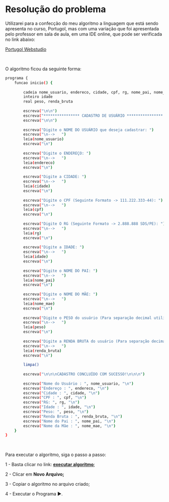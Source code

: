 # Resolução do problema

Utilizarei para a confecção do meu algoritmo a linguagem que está sendo apresenta no curso, Portugol, mas com uma variação que foi apresentada pelo professor em sala de aula, em uma IDE online, que pode ser verificada no link abaixo:

[Portugol Webstudio](https://portugol-webstudio.dgadelha.xyz/ide)

<br>

O algoritmo ficou da seguinte forma:

```bash
programa {
	funcao inicio() {
		
		cadeia nome_usuario, endereco, cidade, cpf, rg, nome_pai, nome_mae
		inteiro idade
		real peso, renda_bruta
		
		escreva("\n\n")
		escreva("**************** CADASTRO DE USUÁRIO **************** ")
		escreva("\n\n")
		
		escreva("Digite o NOME DO USUÁRIO que deseja cadastrar: ")
		escreva("\n-->   ")
		leia(nome_usuario)
		escreva("\n")
		
		escreva("Digite o ENDEREÇO: ")
		escreva("\n-->   ")
		leia(endereco)
		escreva("\n")
		
		escreva("Digite a CIDADE: ")
		escreva("\n-->   ")
		leia(cidade)
		escreva("\n")
		
		escreva("Digite o CPF (Seguinte Formato -> 111.222.333-44): ")
		escreva("\n-->   ")
		leia(cpf)
		escreva("\n")
		
		escreva("Digite O RG (Seguinte Formato -> 2.888.888 SDS/PE): ")
		escreva("\n-->   ")
		leia(rg)
		escreva("\n")
		
		escreva("Digite a IDADE: ")
		escreva("\n-->   ")
		leia(idade)
		escreva("\n")
		
		escreva("Digite o NOME DO PAI: ")
		escreva("\n-->   ")
		leia(nome_pai)
		escreva("\n")
		
		escreva("Digite o NOME DO MÃE: ")
		escreva("\n-->   ")
		leia(nome_mae)
		escreva("\n")
		
		escreva("Digite o PESO do usuário (Para separação decimal utilize .'ponto'): ")
		escreva("\n-->   ")
		leia(peso)
		escreva("\n")
		
		escreva("Digite a RENDA BRUTA do usuário (Para separação decimal utilize .'ponto'): ")
		escreva("\n-->   ")
		leia(renda_bruta)
		escreva("\n")
		
		limpa()
		
		escreva("\n\n\nCADASTRO CONCLUÍDO COM SUCESSO!\n\n\n")
		
		escreva("Nome do Usuário : ", nome_usuario, "\n")
		escreva("Endereço : ", endereco, "\n")
		escreva("Cidade : ", cidade, "\n")
		escreva("CPF : ", cpf, "\n")
		escreva("RG: ", rg, "\n")
		escreva("Idade : ", idade, "\n")
		escreva("Peso: ", peso, "\n")
		escreva("Renda Bruta : ", renda_bruta, "\n")
		escreva("Nome do Pai : ", nome_pai, "\n")
		escreva("Nome da Mãe : ", nome_mae, "\n")
	}
}
```

<br>

Para executar o algoritmo, siga o passo a passo:

1 - Basta clicar no link: [**executar algoritmo**](https://portugol-webstudio.dgadelha.xyz/ide);

2 - Clicar em **Novo Arquivo;**

3 - Copiar o algoritmo no arquivo criado;

4 - Executar o Programa ▶️.
